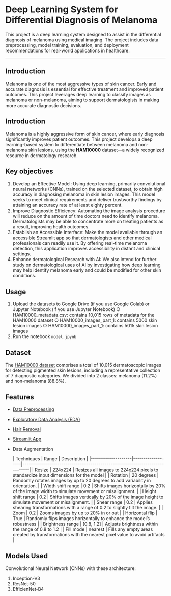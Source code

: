 # **Deep Learning System for Differential Diagnosis of Melanoma**
This project is a deep learning system designed to assist in the differential diagnosis of melanoma using medical imaging. The project includes data preprocessing, model training, evaluation, and deployment recommendations for real-world applications in healthcare.

---

## **Introduction**

Melanoma is one of the most aggressive types of skin cancer. Early and accurate diagnosis is essential for effective treatment and improved patient outcomes. This project leverages deep learning to classify images as melanoma or non-melanoma, aiming to support dermatologists in making more accurate diagnostic decisions.

## **Introduction**

Melanoma is a highly aggressive form of skin cancer, where early diagnosis significantly improves patient outcomes. This project develops a deep learning-based system to differentiate between melanoma and non-melanoma skin lesions, using the **HAM10000** dataset—a widely recognized resource in dermatology research.

## **Key objectives**

1.	Develop an Effective Model: Using deep learning, primarily convolutional neural networks (CNNs), trained on the selected dataset, to obtain high accuracy in diagnosing melanoma in skin lesion images. This model seeks to meet clinical requirements and deliver trustworthy findings by attaining an accuracy rate of at least eighty percent.
2.	Improve Diagnostic Efficiency: Automating the image analysis procedure will reduce on the amount of time doctors need to identify melanoma. Dermatologists may be able to concentrate more on treating patients as a result, improving health outcomes.
3.	Establish an Accessible Interface: Make the model available through an accessible Streamlit app so that dermatologists and other medical professionals can readily use it. By offering real-time melanoma detection, this application improves accessibility in distant and clinical settings.
4.	Enhance dermatological Research with AI: We also intend for further study on dermatological uses of AI by investigating how deep learning may help identify melanoma early and could be modified for other skin conditions.


## **Usage**

1. Upload the datasets to Google Drive (if you use Google Colab) or Jupyter Notebook (if you use Jupyter Notebook)
  ○ HAM10000_metadata.csv: contains 10,015 rows of metadata for the HAM10000 dataset
  ○ HAM10000_images_part_1: contains 5000 skin lesion images
  ○ HAM10000_images_part_1: contains 5015 skin lesion images
2. Run the notebook `model.jpynb`

## **Dataset**

The [HAM10000 dataset](#https://www.kaggle.com/datasets/kmader/skin-cancer-mnist-ham10000) comprises a total of 10,015 dermatoscopic images for detecting pigmented skin lesions, including a representative collection of 7 diagnostic categories. We divided into 2 classes: melanoma (11.2%) and non-melanoma (88.8%).


## **Features**

- [Data Preprocessing](data-preprocessing-and-EDA.jpynb)
- [Exploratory Data Analysis (EDA)](data-preprocessing-and-EDA.jpynb)
- [Hair Removal](hair-removal.jpynb)
- [Streamlit App](https://dlsd-melanoma-detection.streamlit.app/)
- Data Augmentation
  
  | Techniques         | Range             | Description                                                                 |
|--------------------|-------------------|-----------------------------------------------------------------------------|
| Resize             | 224x224           | Resizes all images to 224x224 pixels to standardize input dimensions for the model |
| Rotation           | 20 degrees        | Randomly rotates images by up to 20 degrees to add variability in orientation. |
| Width shift range  | 0.2               | Shifts images horizontally by 20% of the image width to simulate movement or misalignment. |
| Height shift range | 0.2               | Shifts images vertically by 20% of the image height to simulate movement or misalignment. |
| Shear range        | 0.2               | Applies shearing transformations with a range of 0.2 to slightly tilt the image. |
| Zoom               | 0.2               | Zooms images by up to 20% in or out                                        |
| Horizontal flip    | True              | Randomly flips images horizontally to enhance the model’s robustness        |
| Brightness range   | [0.8, 1.2]        | Adjusts brightness within the range of 0.8 to 1.2                           |
| Fill mode          | nearest           | Fills any empty areas created by transformations with the nearest pixel value to avoid artifacts |


## **Models Used** 

Convolutional Neural Network (CNNs) with these architecture:
1. Inception-V3
2. ResNet-50
3. EfficienNet-B4


